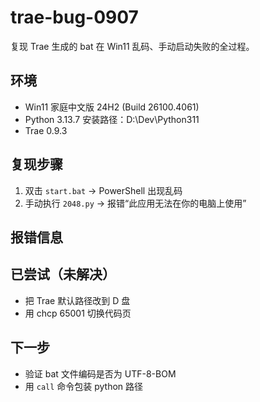 # trae-bug-0907
复现 Trae 生成的 bat 在 Win11 乱码、手动启动失败的全过程。

## 环境
- Win11 家庭中文版 24H2 (Build 26100.4061)
- Python 3.13.7 安装路径：D:\Dev\Python311
- Trae 0.9.3

## 复现步骤
1. 双击 `start.bat` → PowerShell 出现乱码
2. 手动执行 `2048.py` → 报错“此应用无法在你的电脑上使用”

## 报错信息
## 已尝试（未解决）
- 把 Trae 默认路径改到 D 盘
- 用 chcp 65001 切换代码页

## 下一步
- 验证 bat 文件编码是否为 UTF-8-BOM
- 用 `call` 命令包装 python 路径
